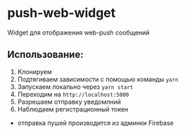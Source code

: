 # push-web-widget

Widget для отображения web-push сообщений

## Использование:

1. Kлонируем
2. Подтягиваем зависимости с помощью команды `yarn`
3. Запускаем локально через `yarn start`
4. Переходим на `http://localhost:5000`
5. Разрешаем отправку уведомлний
6. Наблюдаем регистрационный токен

* отправка пушей производится из админки Firebase
